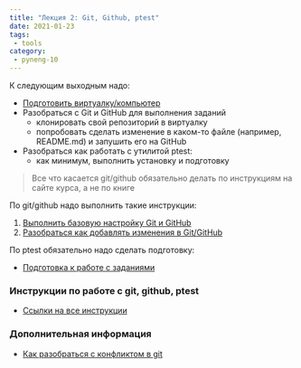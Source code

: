 ```yaml
---
title: "Лекция 2: Git, Github, ptest"
date: 2021-01-23
tags:
 - tools
category:
 - pyneng-10
---
```



К следующим выходным надо:

* [Подготовить виртуалку/компьютер](https://pyneng.github.io/docs/course-vm/)
* Разобраться с Git и GitHub для выполнения заданий
  * клонировать свой репозиторий в виртуалку
  * попробовать сделать изменение в каком-то файле (например, README.md) и запушить его на GitHub
* Разобраться как работать с утилитой ptest:
  * как минимум, выполнить установку и подготовку

> Все что касается git/github обязательно делать по инструкциям на сайте курса, а не по книге

По git/github надо выполнить такие инструкции:

1. [Выполнить базовую настройку Git и GitHub](https://pyneng.github.io/docs/git-github-setup/)
2. [Разобраться как добавлять изменения в Git/GitHub](https://pyneng.github.io/docs/git-github/)

По ptest обязательно надо сделать подготовку:

* [Подготовка к работе с заданиями](https://pyneng.github.io/docs/ptest-prepare/)


### Инструкции по работе с git, github, ptest

* [Ссылки на все инструкции](https://pyneng.github.io/docs/git-github-course/)


### Дополнительная информация

* [Как разобраться с конфликтом в git](https://pyneng.github.io/docs/git-conflict/)


